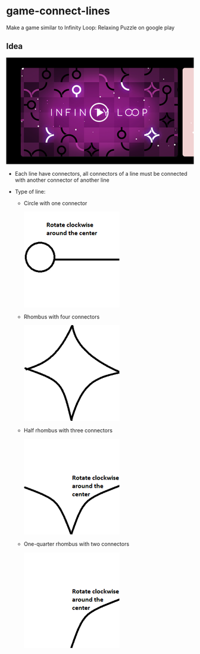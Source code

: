 # game-connect-lines

Make a game similar to Infinity Loop: Relaxing Puzzle on google play

## Idea

![](./docs/images/origin-game.png)

- Each line have connectors, all connectors of a line must be connected with another connector of another line

- Type of line:

  - Circle with one connector

    ![Rhombus](.\docs\images\circle.bmp)

  - Rhombus with four connectors

    ![Rhombus](.\docs\images\rhombus.bmp)

  - Half rhombus with three connectors

    ![Rhombus](.\docs\images\half-rhombus.bmp)

  - One-quarter rhombus with two connectors

    ![Rhombus](.\docs\images\one-quarter-rhombus.bmp)